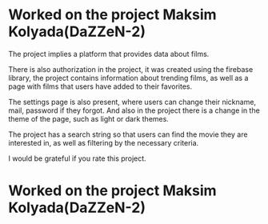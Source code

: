 # Worked on the project Maksim Kolyada(DaZZeN-2)

The project implies a platform that provides data about films.

There is also authorization in the project, it was created using the firebase library, the project contains information about trending films, as well as a page with films that users have added to their favorites.

The settings page is also present, where users can change their nickname, mail, password if they forgot. And also in the project there is a change in the theme of the page, such as light or dark themes.

The project has a search string so that users can find the movie they are interested in, as well as filtering by the necessary criteria.

I would be grateful if you rate this project.

# Worked on the project Maksim Kolyada(DaZZeN-2)